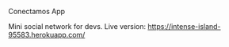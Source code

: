 Conectamos App

Mini social network for devs.
Live version: https://intense-island-95583.herokuapp.com/
